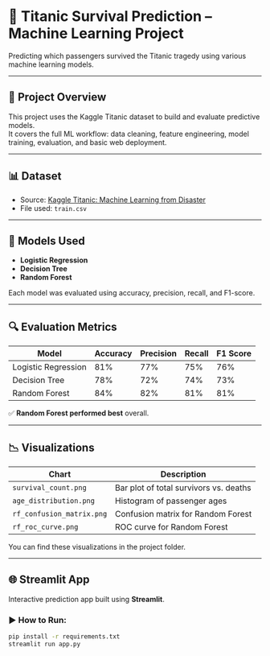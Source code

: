 # 🚢 Titanic Survival Prediction – Machine Learning Project

Predicting which passengers survived the Titanic tragedy using various machine learning models.

---

## 📂 Project Overview

This project uses the Kaggle Titanic dataset to build and evaluate predictive models.  
It covers the full ML workflow: data cleaning, feature engineering, model training, evaluation, and basic web deployment.

---

## 📊 Dataset

- Source: [Kaggle Titanic: Machine Learning from Disaster](https://www.kaggle.com/competitions/titanic/data)
- File used: `train.csv`

---

## 🧠 Models Used

- **Logistic Regression**
- **Decision Tree**
- **Random Forest**

Each model was evaluated using accuracy, precision, recall, and F1-score.

---

## 🔍 Evaluation Metrics

| Model               | Accuracy | Precision | Recall | F1 Score |
|---------------------|----------|-----------|--------|----------|
| Logistic Regression | 81%      | 77%       | 75%    | 76%      |
| Decision Tree       | 78%      | 72%       | 74%    | 73%      |
| Random Forest       | 84%      | 82%       | 81%    | 81%      |

✅ **Random Forest performed best** overall.

---

## 📉 Visualizations

| Chart                         | Description                            |
|------------------------------|----------------------------------------|
| `survival_count.png`         | Bar plot of total survivors vs. deaths |
| `age_distribution.png`       | Histogram of passenger ages            |
| `rf_confusion_matrix.png`    | Confusion matrix for Random Forest     |
| `rf_roc_curve.png`           | ROC curve for Random Forest            |

You can find these visualizations in the project folder.

---

## 🌐 Streamlit App

Interactive prediction app built using **Streamlit**.

### ▶️ How to Run:

```bash
pip install -r requirements.txt
streamlit run app.py
